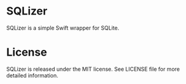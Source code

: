# SQLizer

SQLizer is a simple Swift wrapper for SQLite.

# License

SQLizer is released under the MIT license. See LICENSE file for more detailed information.
